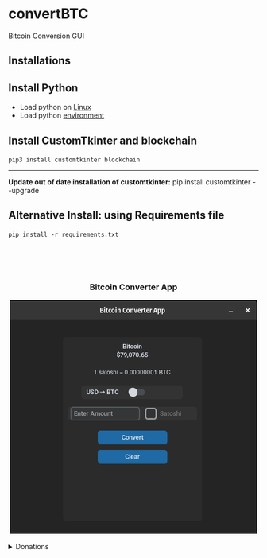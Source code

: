 # convertBTC
Bitcoin Conversion GUI

## Installations

## Install Python
- Load python on [Linux](./python311.md)
- Load python [environment](./loadPythonEnv.md)
## Install CustomTkinter and blockchain
    pip3 install customtkinter blockchain
---
**<if necessary> Update out of date installation of customtkinter:** pip install customtkinter --upgrade


## Alternative Install: using Requirements file 
    pip install -r requirements.txt 


</br>
</br>
</br>

<h3 align="center">Bitcoin Converter App</h3>
    <p align="center">
    <picture>
        <source media="(prefers-color-scheme: dark)" srcset="./images/convertBTC.png">
        <img src="./images/convertBTC.png">
    </picture>
    </p>
</h3>



<details>
<summary>Donations</summary>

 ##### QR CODE create by: [myself](https://github.com/Juniorduc44/qrGenGui)
 <h3 align="center">BITCOIN</h3>
 <h3 align="center">bc1qxvyju2nwnv9a2w3kqh4dcla0hy4n5x9g5lj3p5</h3>
     <p align="center">
     <picture>
         <source media="(prefers-color-scheme: dark)" srcset="./images/qrDonation_convertBTCImage.png">
         <img src="./images/qrDonation_convertBTCImage.png">
     </picture>
     </p>
 </h3>


 </details>
